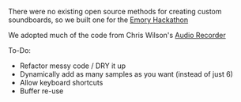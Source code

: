 There were no existing open source methods for creating custom soundboards, so we built one for the [Emory Hackathon](https://www.hackerleague.org/hackathons/emory-hackathon-2014-co-hosted-by-microsoft/hacks/musiqu-dot-es)

We adopted much of the code from Chris Wilson's [Audio Recorder](https://github.com/cwilso/AudioRecorder)

To-Do:
- Refactor messy code / DRY it up
- Dynamically add as many samples as you want (instead of just 6)
- Allow keyboard shortcuts
- Buffer re-use
